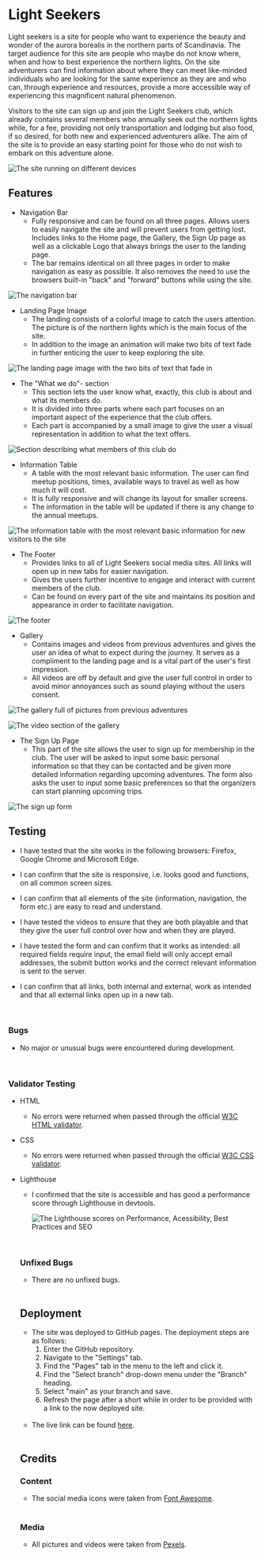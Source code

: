 # Light Seekers

Light seekers is a site for people who want to experience the beauty and wonder of the aurora borealis in the northern parts of Scandinavia. The target audience for this site are people who maybe do not know where, when and how to best experience the northern lights. On the site adventurers can find information about where they can meet like-minded individuals who are looking for the same experience as they are and who can, through experience and resources, provide a more accessible way of experiencing this magnificent natural phenomenon.

Visitors to the site can sign up and join the Light Seekers club, which already contains several members who annually seek out the northern lights while, for a fee, providing not only transportation and lodging but also food, if so desired, for both new and experienced adventurers alike. The aim of the site is to provide an easy starting point for those who do not wish to embark on this adventure alone.

![The site running on different devices](assets/images/responsive.png)

## Features

* Navigation Bar
  - Fully responsive and can be found on all three pages. Allows users to easily navigate the site and will prevent users from getting lost. Includes links to the Home page, the Gallery, the Sign Up page as well as a clickable Logo that always brings the user to the landing page.
  - The bar remains identical on all three pages in order to make navigation as easy as possible. It also removes the need to use the browsers built-in "back" and "forward" buttons while using the site.

![The navigation bar](assets/images/navigation.png)

* Landing Page Image
  - The landing consists of a colorful image to catch the users attention. The picture is of the northern lights which is the main focus of the site.
  - In addition to the image an animation will make two bits of text fade in further enticing the user to keep exploring the site.

![The landing page image with the two bits of text that fade in](assets/images/landing-page-image.png)

* The "What we do"- section
  - This section lets the user know what, exactly, this club is about and what its members do. 
  - It is divided into three parts where each part focuses on an important aspect of the experience that the club offers.
  - Each part is accompanied by a small image to give the user a visual representation in addition to what the text offers.

![Section describing what members of this club do](assets/images/what-we-do.png)

* Information Table
  - A table with the most relevant basic information. The user can find meetup positions, times, available ways to travel as well as how much it will cost.
  - It is fully responsive and will change its layout for smaller screens.
  - The information in the table will be updated if there is any change to the annual meetups.

![The information table with the most relevant basic information for new visitors to the site](assets/images/table.png)

* The Footer
  - Provides links to all of Light Seekers social media sites. All links will open up in new tabs for easier navigation.
  - Gives the users further incentive to engage and interact with current members of the club.
  - Can be found on every part of the site and maintains its position and appearance in order to facilitate navigation.

![The footer](assets/images/footer.png)

* Gallery
  - Contains images and videos from previous adventures and gives the user an idea of what to expect during the journey. It serves as a compliment to the landing page and is a vital part of the user's first impression.
  - All videos are off by default and give the user full control in order to avoid minor annoyances such as sound playing without the users consent.

![The gallery full of pictures from previous adventures](assets/images/gallery.png)

![The video section of the gallery](assets/images/gallery-videos.png)

* The Sign Up Page
  - This part of the site allows the user to sign up for membership in the club. The user will be asked to input some basic personal information so that they can be contacted and be given more detailed information regarding upcoming adventures. The form also asks the user to input some basic preferences so that the organizers can start planning upcoming trips.

![The sign up form](assets/images/signup.png)

## Testing

* I have tested that the site works in the following browsers: Firefox, Google Chrome and Microsoft Edge.

* I can confirm that the site is responsive, i.e. looks good and functions, on all common screen sizes.

* I can confirm that all elements of the site (information, navigation, the form etc.) are easy to read and understand.

* I have tested the videos to ensure that they are both playable and that they give the user full control over how and when they are played.

* I have tested the form and can confirm that it works as intended: all required fields require input, the email field will only accept email addresses, the submit button works and the correct relevant information is sent to the server.

* I can confirm that all links, both internal and external, work as intended and that all external links open up in a new tab.

<br>

### Bugs

* No major or unusual bugs were encountered during development.

<br>

### Validator Testing

* HTML
  - No errors were returned when passed through the official [W3C HTML validator](https://validator.w3.org/nu/?doc=https%3A%2F%2Fdrakain.github.io%2Flight-seekers%2Findex.html).

* CSS
  - No errors were returned when passed through the official [W3C CSS validator](https://jigsaw.w3.org/css-validator/validator?uri=https%3A%2F%2Fdrakain.github.io%2Flight-seekers%2Findex.html&profile=css3svg&usermedium=all&warning=1&vextwarning=&lang=en).

* Lighthouse
  - I confirmed that the site is accessible and has good a performance score through Lighthouse in devtools.

      ![The Lighthouse scores on Performance, Acessibility, Best Practices and SEO](assets/images/lighthouse.png)

  <br>

  ### Unfixed Bugs

  * There are no unfixed bugs.

  <br>

  ## Deployment

  * The site was deployed to GitHub pages. The deployment steps are as follows:
    1. Enter the GitHub repository.
    2. Navigate to the "Settings" tab.
    3. Find the "Pages" tab in the menu to the left and click it.
    4. Find the "Select branch" drop-down menu under the "Branch" heading.
    5. Select "main" as your branch and save.
    6. Refresh the page after a short while in order to be provided with a link to the now deployed site.

  <br>

  * The live link can be found [here](https://drakain.github.io/light-seekers/index.html).

  <br>

  ## Credits

  ### Content

  * The social media icons were taken from [Font Awesome](https://fontawesome.com/).

  <br>

  ### Media

  * All pictures and videos were taken from [Pexels](https://www.pexels.com/).
